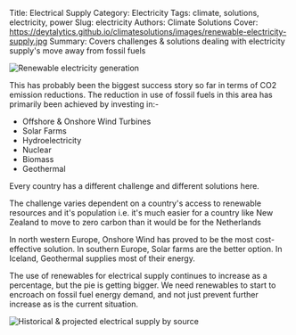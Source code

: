 Title: Electrical Supply
Category: Electricity
Tags: climate, solutions, electricity, power
Slug: electricity
Authors: Climate Solutions
Cover: https://deytalytics.github.io/climatesolutions/images/renewable-electricity-supply.jpg
Summary: Covers challenges & solutions dealing with electricity supply's move away from fossil fuels

![Renewable electricity generation](https://deytalytics.github.io/climatesolutions/images/renewable-electricity-supply.jpg)

This has probably been the biggest success story so far in terms of CO2 emission reductions.
The reduction in use of fossil fuels in this area has primarily been achieved by investing in:-

* Offshore & Onshore Wind Turbines
* Solar Farms
* Hydroelectricity
* Nuclear
* Biomass
* Geothermal

Every country has a different challenge and different solutions here. 

The challenge varies dependent on a country's access to renewable resources and it's population i.e. it's much easier for a country like New Zealand to move to zero carbon than it would be for the Netherlands 

In north western Europe, Onshore Wind has proved to be the most cost-effective solution. In southern Europe, Solar farms are the better option. 
In Iceland, Geothermal supplies most of their energy. 

The use of renewables for electrical supply continues to increase as a percentage, but the pie is getting bigger. We need renewables to start to encroach on fossil fuel energy demand, and not just prevent further increase as is the current situation.

![Historical & projected electrical supply by source](https://deytalytics.github.io/climatesolutions/images/world-net-electricity-generation.png)

